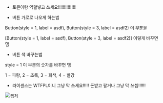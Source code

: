 + 토큰이랑 역할넣고 쓰세요!!!!!!!!!!!!!!!

+ 버튼 가로로 나오게 하는법

Button(style = 1, label = asdf), Button(style = 3, label = asdf2) 이 부분을

[Button(style = 1, label = asdf), Button(style = 3, label = asdf2)] 이렇게 바꾸면 댐

+ 버튼 색 바꾸는법

style = 1 이 부분의 숫자를 바꾸면 댐

1 = 파랑, 2 = 초록, 3 = 회색, 4 = 빨강

+ 라이센스는 WTFPL이니 그냥 막 쓰세요!!!!! 돈받고 팔거나 그냥 막 쓰셈!!!!!!

![캡처](https://user-images.githubusercontent.com/86506144/123509294-8beb3300-d6af-11eb-917c-d0f2af936063.PNG)

